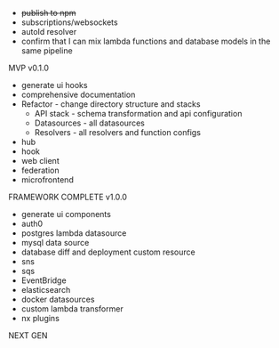 * ~~publish to npm~~
* subscriptions/websockets
* autoId resolver
* confirm that I can mix lambda functions and database models in the same pipeline

MVP v0.1.0

* generate ui hooks
* comprehensive documentation
* Refactor - change directory structure and stacks
    * API stack - schema transformation and api configuration 
    * Datasources - all datasources
    * Resolvers - all resolvers and function configs
* hub
* hook
* web client
* federation
* microfrontend

FRAMEWORK COMPLETE v1.0.0

* generate ui components
* auth0
* postgres lambda datasource
* mysql data source
* database diff and deployment custom resource
* sns
* sqs
* EventBridge
* elasticsearch
* docker datasources
* custom lambda transformer
* nx plugins

NEXT GEN